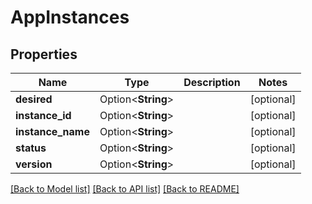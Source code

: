 # AppInstances

## Properties

Name | Type | Description | Notes
------------ | ------------- | ------------- | -------------
**desired** | Option<**String**> |  | [optional]
**instance_id** | Option<**String**> |  | [optional]
**instance_name** | Option<**String**> |  | [optional]
**status** | Option<**String**> |  | [optional]
**version** | Option<**String**> |  | [optional]

[[Back to Model list]](../README.md#documentation-for-models) [[Back to API list]](../README.md#documentation-for-api-endpoints) [[Back to README]](../README.md)


